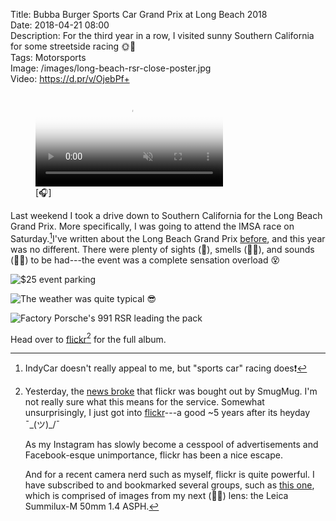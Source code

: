 Title: Bubba Burger Sports Car Grand Prix at Long Beach 2018  
Date: 2018-04-21 08:00  
Description: For the third year in a row, I visited sunny Southern California for some streetside racing 🌞🏁  
Tags: Motorsports  
Image: /images/long-beach-rsr-close-poster.jpg  
Video: https://d.pr/v/OjebPf+  

<figure>
	<video src="https://d.pr/v/OjebPf+" poster="/images/long-beach-rsr-close-poster.jpg" controls metadata muted>
	</video>
	<figcaption>[🎧]</figcaption>
</figure>

Last weekend I took a drive down to Southern California for the Long Beach Grand Prix. More specifically, I was going to attend the IMSA race on Saturday.[^1]I've written about the Long Beach Grand Prix [before][1], and this year was no different. There were plenty of sights (👀), smells (👃🏻), and sounds (👂🏻) to be had---the event was a complete sensation overload 😵

![$25 event parking][2]

![The weather was quite typical 😎][3]

![Factory Porsche's 991 RSR leading the pack][4]

Head over to [flickr][5][^2] for the full album.

[1]: /2016/4/18/2016-long-beach-grand-prix-iwsc "Link to my LBGP post from 2016"
[2]: /images/long-beach-parking.jpg "Image of my parking situation at the Long Beach Gran Prix 2018"
[3]: /images/long-beach-big-hotel.jpg "A picture of a large hotel on Ocean, adjacent to the track"
[4]: /images/long-beach-991-rsr-leading-the-pack.jpg "Image of Porsche's 991 RSR with the class lead at that point in the race"
[5]: https://www.flickr.com/photos/toniwonkanobi/albums/72157665932293227 "Link to the flickr album for my experience at the Long Beach Grand Prix 2018"

[^1]: IndyCar doesn't really appeal to me, but "sports car" racing does❗
[^2]: Yesterday, the [news broke][a] that flickr was bought out by SmugMug. I'm not really sure what this means for the service. Somewhat unsurprisingly, I just got into [flickr][b]---a good ~5 years after its heyday ¯\_(ツ)_/¯

	As my Instagram has slowly become a cesspool of advertisements and Facebook-esque unimportance, flickr has been a nice escape.
	
	And for a recent camera nerd such as myself, flickr is quite powerful. I have subscribed to and bookmarked several groups, such as [this one][c], which is comprised of images from my next (🤞🏻) lens: the Leica Summilux-M 50mm 1.4 ASPH.
	
[a]: https://daringfireball.net/linked/2018/04/20/smugmug-flickr "Daring Fireball piece linking to the news that flickr was bought out"
[b]: https://www.flickr.com/people/toniwonkanobi/ "My flickr profile page"
[c]: https://www.flickr.com/groups/summilux50asph/ "flickr group for the Leica Summilux-M 50mm 1.4 ASPH."